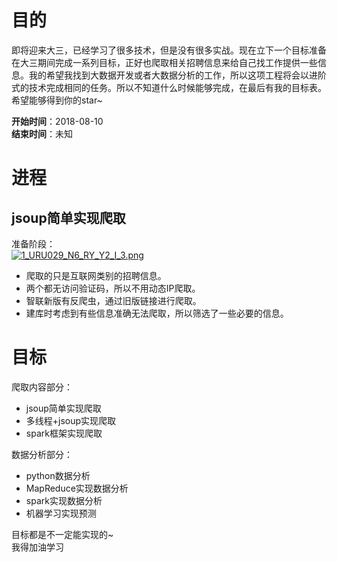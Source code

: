 # 目的  
即将迎来大三，已经学习了很多技术，但是没有很多实战。现在立下一个目标准备在大三期间完成一系列目标，正好也爬取相关招聘信息来给自己找工作提供一些信息。我的希望我找到大数据开发或者大数据分析的工作，所以这项工程将会以进阶式的技术完成相同的任务。所以不知道什么时候能够完成，在最后有我的目标表。希望能够得到你的star~  
  
**开始时间**：2018-08-10  
**结束时间**：未知  
# 进程  
## jsoup简单实现爬取  
准备阶段：  
[![1_URU029_N6_RY_Y2_I_3.png](https://s26.postimg.cc/blkvcwrix/1_URU029_N6_RY_Y2_I_3.png)](https://postimg.cc/image/ocz1jf1at/)  

- 爬取的只是互联网类别的招聘信息。
- 两个都无访问验证码，所以不用动态IP爬取。
- 智联新版有反爬虫，通过旧版链接进行爬取。
- 建库时考虑到有些信息准确无法爬取，所以筛选了一些必要的信息。

# 目标
爬取内容部分：
  
- jsoup简单实现爬取
- 多线程+jsoup实现爬取
- spark框架实现爬取

数据分析部分：

- python数据分析
- MapReduce实现数据分析
- spark实现数据分析
- 机器学习实现预测

目标都是不一定能实现的~  
我得加油学习